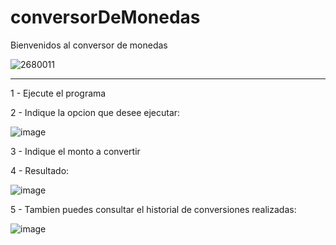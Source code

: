 # conversorDeMonedas

Bienvenidos al conversor de monedas

![2680011](https://github.com/user-attachments/assets/7f24ad66-4302-404c-899b-759aabe5f69b)

**************************

1 - Ejecute el programa

2 - Indique la opcion que desee ejecutar:

![image](https://github.com/user-attachments/assets/4f0e8d1d-b5b2-4fc6-a0bd-605ea85f64fb)

3 - Indique el monto a convertir

4 - Resultado:

![image](https://github.com/user-attachments/assets/6e437818-73a3-4305-bf16-91b2d3121cec)

5 - Tambien puedes consultar el historial de conversiones realizadas:

![image](https://github.com/user-attachments/assets/f9e53522-c726-4b9f-8c86-1b75e9346911)







